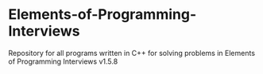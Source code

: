 # Elements-of-Programming-Interviews
Repository for all programs written in C++ for solving problems in Elements of Programming Interviews v1.5.8
